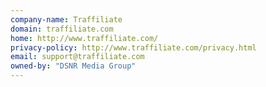 ```yaml
---
company-name: Traffiliate
domain: traffiliate.com
home: http://www.traffiliate.com/
privacy-policy: http://www.traffiliate.com/privacy.html
email: support@traffiliate.com
owned-by: "DSNR Media Group"
---
```




